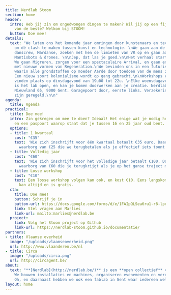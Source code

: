 ```yaml
---
title: Nerdlab Stoom
section: home
header:
  intro: Heb jij zin om ongedwongen dingen te maken? Wil jij op een fijne manier leren
    van de beste? Welkom bij STOOM!
  button: Doe mee!
details:
  text: "We laten ons het komende jaar omringen door kunstenaars en technisch experts
    om dé clash te maken tussen kunst en technologie. \nWe gaan aan de slag met een
    danscrew, Mardanse, zoeken met hen de limieten van VR op en gaan aan de slag met
    Mantisbots & drones. \n\nJep, dat las je goed.\n\nHet verhaal start met een Apocalyps.
    We gaan Migreren, zorgen voor een spectaculaire Arrival, en gaan experimenteren
    met nieuwe vormen van Regeneration.\nWe bevinden ons in een futuristisch tijdperk
    waarin alle grondstoffen op moeder Aarde door toedoen van de mens zijn uitgeput.
    Een nieuw soort kolonialisme wordt op gang gebracht.\n\nWorkshops en maakmomenten
    vinden plaats op dinsdagavond van 19u00 tot 22u. \nElke woensdagavond vanaf 19u00
    is het lab open, en kan je komen doorwerken aan je creatie. Nerdlab vind je in
    Nieuwland 65, 9000 Gent. Garagepoort door, eerste links. Verzekering en gezelligheid
    zijn geregeld.\n\n"
agenda:
  title: Agenda
practical:
  title: Doe mee!
  intro: Zin gekregen om mee te doen? Ideaal! Het enige wat je nodig hebt is een laptop
    en een paspoort waarop staat dat je tussen 16 en 25 jaar oud bent.
  options:
  - title: 1 kwartaal
    cost: "€35"
    text: 'Wie zich inschrijft voor één kwartaal betaalt €35 euro. Daarin zit een
      waarborg van €25 die we terugbetalen als je effectief iets toont op een evenement. '
  - title: Volledig jaar
    cost: "€60"
    text: 'Wie zich inschrijft voor het volledige jaar betaalt €100. Daarin zit een
      waarborg van €60 die je terugkrijgt als je op het ganse traject mee loopt. '
  - title: Losse workshop
    cost: "€10"
    text: Een losse workshop volgen kan ook, en kost €10. Eens langskomen op een werkmoment
      kan altijd en is gratis.
  cta:
    title: Doe mee!
    button: Schrijf je in
    button-url: https://docs.google.com/forms/d/e/1FAIpQLSea6ru1-r8-lpqlmmpsBAgrIBCkENQDwyFg_B_syE3Dx-HB7w/viewform
    link: Stel vragen aan Marlies
    link-url: mailto:marlies@nerdlab.be
  project:
    link: Volg het Stoom project op Github
    link-url: https://nerdlab-stoom.github.io/documentatie/
partners:
- title: Vlaamse overheid
  image: "/uploads/vlaamseoverheid.png"
  url: http://www.vlaanderen.be/nl
- title: Circa
  image: "/uploads/circa.png"
  url: http://circagent.be/
about:
  text: "**[Nerdlab](http://nerdlab.be/)** is een **open collectief** van **makers**.
    We bouwen installaties en machines, organiseren evenementen en veroveren de wereld.
    Oh, en daarnaast hebben we ook een fablab in Gent waar iedereen welkom is."
layout: home
---
```


